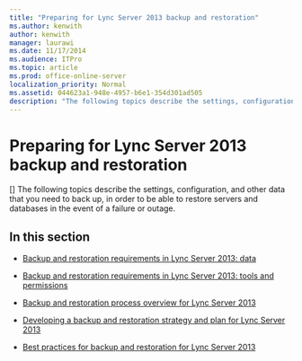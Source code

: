 ```yaml
---
title: "Preparing for Lync Server 2013 backup and restoration"
ms.author: kenwith
author: kenwith
manager: laurawi
ms.date: 11/17/2014
ms.audience: ITPro
ms.topic: article
ms.prod: office-online-server
localization_priority: Normal
ms.assetid: 044623a1-948e-4957-b6e1-354d301ad505
description: "The following topics describe the settings, configuration, and other data that you need to back up, in order to be able to restore servers and databases in the event of a failure or outage."
---
```


# Preparing for Lync Server 2013 backup and restoration
[]
The following topics describe the settings, configuration, and other data that you need to back up, in order to be able to restore servers and databases in the event of a failure or outage.
  
## In this section

- [Backup and restoration requirements in Lync Server 2013: data](backup-and-restoration-requirements-data.md)
    
- [Backup and restoration requirements in Lync Server 2013: tools and permissions](backup-and-restoration-requirements-tools-and-permissions.md)
    
- [Backup and restoration process overview for Lync Server 2013](backup-and-restoration-process-overview.md)
    
- [Developing a backup and restoration strategy and plan for Lync Server 2013](developing-a-backup-and-restoration-strategy-and-plan.md)
    
- [Best practices for backup and restoration for Lync Server 2013](best-practices-for-backup-and-restoration.md)
    

